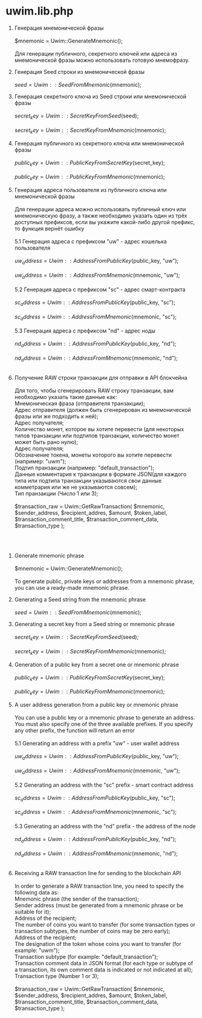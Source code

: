 # uwim.lib.php

1. Генерация мнемонической фразы<br><br>
$mnemonic = Uwim::GenerateMnemonic();<br><br>
Для генерации публичного, секретного ключей или адреса из мнемонической фразы можно использовать готовую мнемофразу.

2. Генерация Seed строки из мнемонической фразы<br><br>
$seed = Uwim::SeedFromMnemonic($mnemonic);

3. Генерация секретного ключа из Seed строки или мнемонической фразы<br><br>
$secret_key = Uwim::SecretKeyFromSeed($seed);<br><br>
$secret_key = Uwim::SecretKeyFromMnemonic($mnemonic);

4. Генерация публичного из секретного ключа или мнемонической фразы<br><br>
$public_key = Uwim::PublicKeyFromSecretKey($secret_key);<br><br>
$public_key = Uwim::PublicKeyFromMnemonic($mnemonic);
  
5. Генерация адреса пользователя из публичного ключа или мнемонической фразы<br><br>
Для генерации адреса можно использовать публичный ключ или мнемоническую фразу, а также необходимо указать один из трёх доступных префиксов, если вы укажите какой-либо другой префикс, то функция вернёт ошибку<br><br>
5.1 Генерация адреса с префиксом "uw" - адрес кошелька пользователя<br><br>
$uw_address = Uwim::AddressFromPublicKey($public_key, "uw");<br><br>
$uw_address = Uwim::AddressFromMnemonic($mnemonic, "uw");<br><br>
5.2 Генерация адреса с префиксом "sc" - адрес смарт-контракта<br><br>
$sc_address = Uwim::AddressFromPublicKey($public_key, "sc");<br><br>
$sc_address = Uwim::AddressFromMnemonic($mnemonic, "sc");<br><br>
5.3 Генерация адреса с префиксом "nd" - адрес ноды<br><br>
$nd_address = Uwim::AddressFromPublicKey($public_key, "nd");<br><br>
$nd_address = Uwim::AddressFromMnemonic($mnemonic, "nd");<br><br>

6. Получение RAW строки транзакции для отправки в API блокчейна<br><br>
Для того, чтобы сгенерировать RAW строку транзакции, вам необходимо указать такие данные как:<br>
Мнемоническая фраза (отправителя транзакции);<br>
Адрес отправителя (должен быть сгенерирован из мнемонической фразы или же подходить к ней);<br>
Адрес получателя;<br>
Количество монет, которое вы хотите перевести (для некоторых типов транзакции или подтипов транзакции, количество монет может быть рано нулю);<br>
Адрес получателя;<br>
Обозначение токена, монеты которого вы хотите перевести (например: "uwm");<br>
Подтип пранзакции (например: "default_transaction");<br>
Данные комментария к транзакции в формате JSON(для каждого типа или подтипа транзакции указываются свои данные комметрария или же не указываются совсем);<br>
Тип пранзакции (Число 1 или 3);<br><br>
$transaction_raw = Uwim::GetRawTransaction(
    $mnemonic,
    $sender_address,
    $recipient_addres,
    $amount,
    $token_label,
    $transaction_comment_title,
    $transaction_comment_data,
    $transaction_type
);

<br><br>
1. Generate mnemonic phrase<br><br>
$mnemonic = Uwim::GenerateMnemonic();<br><br>
To generate public, private keys or addresses from a mnemonic phrase, you can use a ready-made mnemonic phrase. 

2. Generating a Seed string from the mnemonic phrase <br><br>
$seed = Uwim::SeedFromMnemonic($mnemonic);

3. Generating a secret key from a Seed string or mnemonic phrase <br><br>
$secret_key = Uwim::SecretKeyFromSeed($seed);<br><br>
$secret_key = Uwim::SecretKeyFromMnemonic($mnemonic);

4. Generation of a public key from a secret one or mnemonic phrase <br><br>
$public_key = Uwim::PublicKeyFromSecretKey($secret_key);<br><br>
$public_key = Uwim::PublicKeyFromMnemonic($mnemonic);
  
5. A user address generation from a public key or mnemonic phrase<br><br>
You can use a public key or a mnemonic phrase to generate an address. You must also specify one of the three available prefixes. If you specify any other prefix, the function will return an error<br><br>
5.1 Generating an address with a prefix "uw" - user wallet address<br><br>
$uw_address = Uwim::AddressFromPublicKey($public_key, "uw");<br><br>
$uw_address = Uwim::AddressFromMnemonic($mnemonic, "uw");<br><br>
5.2 Generating an address with the "sc" prefix - smart contract address<br><br>
$sc_address = Uwim::AddressFromPublicKey($public_key, "sc");<br><br>
$sc_address = Uwim::AddressFromMnemonic($mnemonic, "sc");<br><br>
5.3 Generating an address with the "nd" prefix - the address of the node<br><br>
$nd_address = Uwim::AddressFromPublicKey($public_key, "nd");<br><br>
$nd_address = Uwim::AddressFromMnemonic($mnemonic, "nd");<br><br>

6. Receiving a RAW transaction line for sending to the blockchain API<br><br>
In order to generate a RAW transaction line, you need to specify the following data as:<br>
Mnemonic phrase (the sender of the transaction);<br>
Sender address (must be generated from a mnemonic phrase or be suitable for it);<br>
Address of the recipient;<br>
The number of coins you want to transfer (for some transaction types or transaction subtypes, the number of coins may be zero early);<br>
Address of the recipient;<br>
The designation of the token whose coins you want to transfer (for example: "uwm");<br>
Transaction subtype (for example: "default_transaction");<br>
Transaction comment data in JSON format (for each type or subtype of a transaction, its own comment data is indicated or not indicated at all);<br>
Transaction type (Number 1 or 3); <br><br>
$transaction_raw = Uwim::GetRawTransaction(
    $mnemonic,
    $sender_address,
    $recipient_addres,
    $amount,
    $token_label,
    $transaction_comment_title,
    $transaction_comment_data,
    $transaction_type
);

